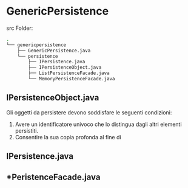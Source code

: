 # GenericPersistence
src Folder:
```sh
.
└── genericpersistence
    ├── GenericPersistence.java
    └── persistence
        ├── IPersistence.java
        ├── IPersistenceObject.java
        ├── ListPersistenceFacade.java
        └── MemoryPersistenceFacade.java
```

## IPersistenceObject.java
Gli oggetti da persistere devono soddisfare le seguenti condizioni:
1. Avere un identificatore univoco che lo distingua dagli altri elementi persistiti.
2. Consentire la sua copia profonda al fine di

## IPersistence.java

## *PeristenceFacade.java

